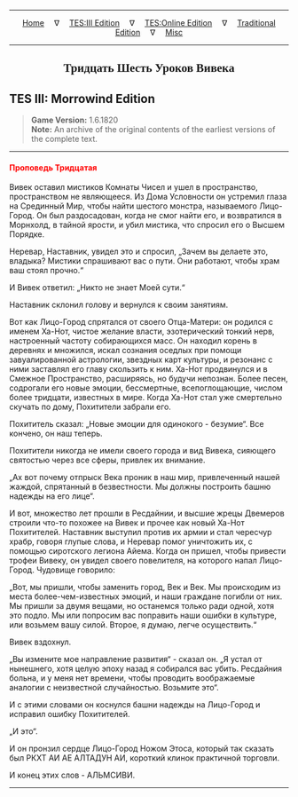 
---

<!-- Jekyll Page Links -->

<center>
<a href="../../../../index.html">Home</a>
&emsp;&nabla;&emsp;
<a href="../../../index-tes3.html">TES:III Edition</a>
&emsp;&nabla;&emsp;
<a href="../../../index-teso.html">TES:Online Edition</a>
&emsp;&nabla;&emsp;
<a href="../../../index-traditional.html">Traditional Edition</a>
&emsp;&nabla;&emsp;
<a href="../../../index-misc.html">Misc</a>
</center>

<!-- Markdown Body Below: -->

---

<center>
<h2><span style="font-family:Georgia">Тридцать Шесть Уроков Вивека</span></h2>
</center>

## TES III: Morrowind Edition

> __Game Version:__ 1.6.1820\
> __Note:__ An archive of the original contents of the earliest versions of the complete text.

---

#### <span style="color:red">Проповедь Тридцатая</span>

Вивек оставил мистиков Комнаты Чисел и ушел в пространство, пространством не являющееся. Из Дома Условности он устремил глаза на Срединный Мир, чтобы найти шестого монстра, называемого Лицо-Город. Он был раздосадован, когда не смог найти его, и возвратился в Морнхолд, в тайной ярости, и убил мистика, что спросил его о Высшем Порядке.

Неревар, Наставник, увидел это и спросил, „Зачем вы делаете это, владыка? Мистики спрашивают вас о пути. Они работают, чтобы храм ваш стоял прочно.“

И Вивек ответил: „Никто не знает Моей сути.“

Наставник склонил голову и вернулся к своим занятиям.

Вот как Лицо-Город спрятался от своего Отца-Матери: он родился с именем Ха-Нот, чистое желание власти, эзотерический тонкий нерв, настроенный частоту собирающихся масс. Он находил корень в деревнях и множился, искал сознания оседлых при помощи завуалированной астрологии, звездных карт культуры, и резонанс с ними заставлял его главу скользить к ним. Ха-Нот продвинулся и в Смежное Пространство, расширяясь, но будучи непознан. Более песен, содрогали его новые эмоции, бессмертные, всепоглощающие, числом более тридцати, известных в мире. Когда Ха-Нот стал уже смертельно скучать по дому, Похитители забрали его.

Похититель сказал: „Новые эмоции для одинокого - безумие“. Все кончено, он наш теперь.

Похитители никогда не имели своего города и вид Вивека, сияющего святостью через все сферы, привлек их внимание.

„Ах вот почему отпрыск Века проник в наш мир, привлеченный нашей жаждой, спрятанный в безвестности. Мы должны построить башню надежды на его лице“.

И вот, множество лет прошли в Ресдайнии, и высшие жрецы Двемеров строили что-то похожее на Вивек и прочее как новый Ха-Нот Похитителей. Наставник выступил против их армии и стал чересчур храбр, говоря глупые слова, и Неревар помог уничтожить их, с помощью сиротского легиона Айема. Когда он пришел, чтобы привести трофеи Вивеку, он увидел своего повелителя, на которого напал Лицо-Город. Чудовище говорило:

„Вот, мы пришли, чтобы заменить город, Век и Век. Мы происходим из места более-чем-известных эмоций, и наши граждане погибли от них. Мы пришли за двумя вещами, но останемся только ради одной, хотя это подло. Мы или попросим вас поправить наши ошибки в культуре, или возьмем вашу силой. Второе, я думаю, легче осуществить.“

Вивек вздохнул.

„Вы измените мое направление развития“ - сказал он. „Я устал от нынешнего, хотя целую эпоху назад я собирался вас убить. Ресдайния больна, и у меня нет времени, чтобы проводить воображаемые аналогии с неизвестной случайностью. Возьмите это“.

И с этими словами он коснулся башни надежды на Лицо-Город и исправил ошибку Похитителей.

„И это“.

И он пронзил сердце Лицо-Город Ножом Этоса, который так сказать был РКХТ АИ АЕ АЛТАДУН АИ, короткий клинок практичной торговли.

И конец этих слов - АЛЬМСИВИ.

---
